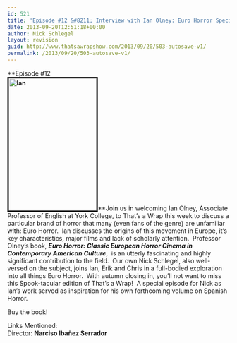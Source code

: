 ```yaml
---
id: 521
title: 'Episode #12 &#8211; Interview with Ian Olney: Euro Horror Special'
date: 2013-09-20T12:51:18+00:00
author: Nick Schlegel
layout: revision
guid: http://www.thatsawrapshow.com/2013/09/20/503-autosave-v1/
permalink: /2013/09/20/503-autosave-v1/
---
```

**Episode #12  
<span class="Apple-style-span" style="font-weight: 300;"><b><a href="http://www.thatsawrapshow.com/wp-content/uploads/2013/09/Ian.jpg"><img class="alignleft size-medium wp-image-504" style="border-width: 3px; border-color: black; border-style: solid;" alt="Ian" src="http://www.thatsawrapshow.com/wp-content/uploads/2013/09/Ian-199x300.jpg" width="199" height="300" srcset="http://www.thatsawrapshow.com/wp-content/uploads/2013/09/Ian-199x300.jpg 199w, http://www.thatsawrapshow.com/wp-content/uploads/2013/09/Ian.jpg 333w" sizes="(max-width: 199px) 100vw, 199px" /></a></b></span>**Join us in welcoming Ian Olney, Associate Professor of English at York College, to That&#8217;s a Wrap this week to discuss a particular brand of horror that many (even fans of the genre) are unfamiliar with: Euro Horror.  Ian discusses the origins of this movement in Europe, it&#8217;s key characteristics, major films and lack of scholarly attention.  Professor Olney&#8217;s book, _**Euro Horror: Classic European Horror Cinema in Contemporary American Culture**_,  is an utterly fascinating and highly significant contribution to the field.  Our own Nick Schlegel, also well-versed on the subject, joins Ian, Erik and Chris in a full-bodied exploration into all things Euro Horror.  With autumn closing in, you&#8217;ll not want to miss this Spook-tacular edition of That&#8217;s a Wrap!  A special episode for Nick as Ian&#8217;s work served as inspiration for his own forthcoming volume on Spanish Horror.

Buy the book!



Links Mentioned:  
Director: **Narciso Ibañez Serrador**